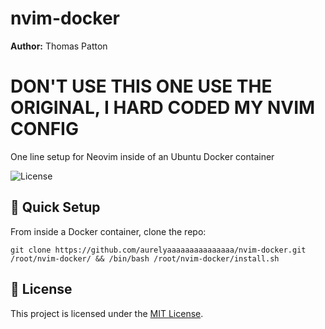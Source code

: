 # nvim-docker
**Author:** Thomas Patton
# DON'T USE THIS ONE USE THE ORIGINAL, I HARD CODED MY NVIM CONFIG

One line setup for Neovim inside of an Ubuntu Docker container

![License](https://img.shields.io/badge/license-MIT-blue.svg)

## 🚀 Quick Setup 
From inside a Docker container, clone the repo:

```
git clone https://github.com/aurelyaaaaaaaaaaaaaaa/nvim-docker.git /root/nvim-docker/ && /bin/bash /root/nvim-docker/install.sh
```

## 📄 License
This project is licensed under the [MIT License](LICENSE).

